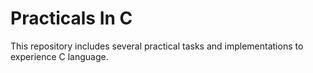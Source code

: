 # Practicals In C

This repository includes several practical tasks and implementations to experience C language.
